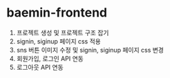 # baemin-frontend

1. 프로젝트 생성 및 프로젝트 구조 잡기
2. signin, siginup 페이지 css 적용
3. sns 버튼 이미지 수정 및 signin, siginup 페이지 css 변경
4. 회원가입, 로그인 API 연동
5. 로그아웃 API 연동